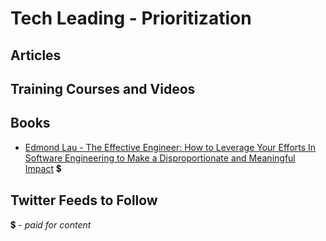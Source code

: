 # Tech Leading - Prioritization

## Articles


## Training Courses and Videos


## Books

- [Edmond Lau - The Effective Engineer: How to Leverage Your Efforts In Software Engineering to Make a Disproportionate and Meaningful Impact](https://www.amazon.com/Effective-Engineer-Engineering-Disproportionate-Meaningful/dp/0996128107) 💲

## Twitter Feeds to Follow



💲 - *paid for content*
